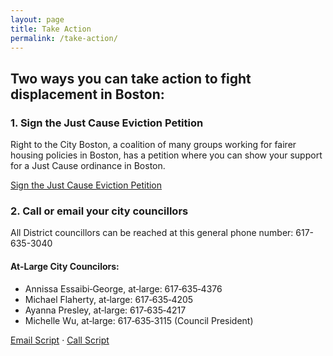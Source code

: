 ```yaml
---
layout: page
title: Take Action
permalink: /take-action/
---
```


## Two ways you can take action to fight displacement in Boston:

### 1. Sign the Just Cause Eviction Petition

Right to the City Boston, a coalition of many groups working for fairer housing policies in Boston, has a petition where you can show your support for a Just Cause ordinance in Boston.

[Sign the Just Cause Eviction Petition](http://www.justcauseboston.org/sign_the_petition/)

### 2. Call or email your city councillors

All District councillors can be reached at this general phone number: 617-635-3040

#### At-Large City Councilors: 

* Annissa Essaibi‐George, at‐large: 617‐635‐4376
* Michael Flaherty, at‐large: 617‐635‐4205
* Ayanna Presley, at‐large: 617‐635‐4217
* Michelle Wu, at‐large: 617‐635‐3115 (Council President)

[Email Script](/email-script/) · [Call Script](/call-script/)